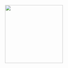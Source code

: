 <img height="190em" src="https://i.pinimg.com/originals/d5/75/c3/d575c3c0447f05a9f1a4b9e578727be7.gif"/>


